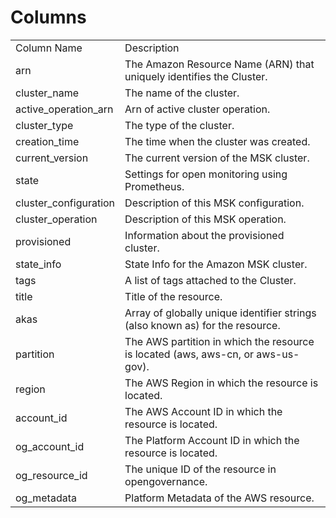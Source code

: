 # Columns  

<table>
	<tr><td>Column Name</td><td>Description</td></tr>
	<tr><td>arn</td><td>The Amazon Resource Name (ARN) that uniquely identifies the Cluster.</td></tr>
	<tr><td>cluster_name</td><td>The name of the cluster.</td></tr>
	<tr><td>active_operation_arn</td><td>Arn of active cluster operation.</td></tr>
	<tr><td>cluster_type</td><td>The type of the cluster.</td></tr>
	<tr><td>creation_time</td><td>The time when the cluster was created.</td></tr>
	<tr><td>current_version</td><td>The current version of the MSK cluster.</td></tr>
	<tr><td>state</td><td>Settings for open monitoring using Prometheus.</td></tr>
	<tr><td>cluster_configuration</td><td>Description of this MSK configuration.</td></tr>
	<tr><td>cluster_operation</td><td>Description of this MSK operation.</td></tr>
	<tr><td>provisioned</td><td>Information about the provisioned cluster.</td></tr>
	<tr><td>state_info</td><td>State Info for the Amazon MSK cluster.</td></tr>
	<tr><td>tags</td><td>A list of tags attached to the Cluster.</td></tr>
	<tr><td>title</td><td>Title of the resource.</td></tr>
	<tr><td>akas</td><td>Array of globally unique identifier strings (also known as) for the resource.</td></tr>
	<tr><td>partition</td><td>The AWS partition in which the resource is located (aws, aws-cn, or aws-us-gov).</td></tr>
	<tr><td>region</td><td>The AWS Region in which the resource is located.</td></tr>
	<tr><td>account_id</td><td>The AWS Account ID in which the resource is located.</td></tr>
	<tr><td>og_account_id</td><td>The Platform Account ID in which the resource is located.</td></tr>
	<tr><td>og_resource_id</td><td>The unique ID of the resource in opengovernance.</td></tr>
	<tr><td>og_metadata</td><td>Platform Metadata of the AWS resource.</td></tr>
</table>